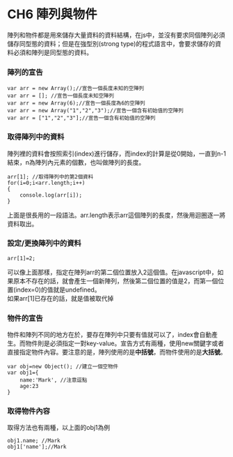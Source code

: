 # CH6 陣列與物件

陣列和物件都是用來儲存大量資料的資料結構，在js中，並沒有要求同個陣列必須儲存同型態的資料；但是在強型別(strong type)的程式語言中，會要求儲存的資料必須和陣列是同型態的資料。

### 陣列的宣告

    var arr = new Array();//宣告一個長度未知的空陣列
    var arr = []; //宣告一個長度未知空陣列
    var arr = new Array(6);//宣告一個長度為6的空陣列
    var arr = new Array("1","2","3");//宣告一個含有初始值的空陣列
    var arr = ["1","2","3"];//宣告一個含有初始值的空陣列

### 取得陣列中的資料

陣列裡的資料會按照索引(index)進行儲存，而index的計算是從0開始，一直到n-1結束，n為陣列內元素的個數，也叫做陣列的長度。

    arr[1]; //取得陣列中的第2個資料
    for(i=0;i<arr.length;i++)
    {
        console.log(arr[i]);
    }
上面是很長用的一段語法。arr.length表示arr這個陣列的長度，然後用迴圈逐一將資料取出。

### 設定/更換陣列中的資料
    arr[1]=2;
可以像上面那樣，指定在陣列arr的第二個位置放入2這個值。在javascript中，如果原本不存在的話，就會產生一個新陣列，然後第二個位置的值是2，而第一個位置(index=0)的值就是undefined。  
如果arr[1]已存在的話，就是值被取代掉

### 物件的宣告
物件和陣列不同的地方在於，要存在陣列中只要有值就可以了，index會自動產生。而物件則是必須指定一對key-value。宣告方式有兩種，使用new關鍵字或者直接指定物件內容。要注意的是，陣列使用的是**中括號**，而物件使用的是**大括號**。

    var obj=new Object(); //建立一個空物件
    var obj1={
        name:'Mark', //注意逗點
        age:23
    }

### 取得物件內容
取得方法也有兩種，以上面的obj1為例

    obj1.name; //Mark
    obj1['name'];//Mark